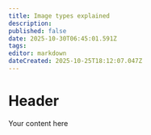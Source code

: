 ```yaml
---
title: Image types explained
description: 
published: false
date: 2025-10-30T06:45:01.591Z
tags: 
editor: markdown
dateCreated: 2025-10-25T18:12:07.047Z
---
```


# Header
Your content here